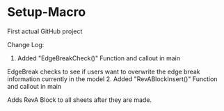 # Setup-Macro
First actual GitHub project

Change Log:
1. Added "EdgeBreakCheck()" Function and callout in main
  
  EdgeBreak checks to see if users want to overwrite the edge break information currently in the model
2. Added "RevABlockInsert()" Function and callout in main

  Adds RevA Block to all sheets after they are made.
